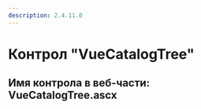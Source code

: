 ```yaml
---
description: 2.4.11.0
---
```


# Контрол "VueCatalogTree"

## Имя контрола в веб-части: VueCatalogTree.ascx

